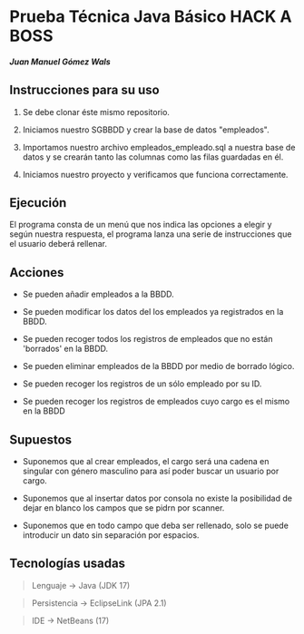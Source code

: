 # Prueba Técnica Java Básico HACK A BOSS

##### Juan Manuel Gómez Wals

## Instrucciones para su uso

1. Se debe clonar éste mismo repositorio.

2. Iniciamos nuestro SGBBDD y crear la base de datos "empleados".

3. Importamos nuestro archivo empleados_empleado.sql a nuestra base de datos y se crearán tanto las columnas como las filas guardadas en él.

4. Iniciamos nuestro proyecto y verificamos que funciona correctamente.

## Ejecución

El programa consta de un menú que nos indica las opciones a elegir y según nuestra respuesta, el programa lanza una serie de instrucciones que el usuario deberá rellenar.

## Acciones

- Se pueden añadir empleados a la BBDD.

- Se pueden modificar los datos del los empleados ya registrados en la BBDD.

- Se pueden recoger todos los registros de empleados que no están 'borrados' en la BBDD.

- Se pueden eliminar empleados de la BBDD por medio de borrado lógico.

- Se pueden recoger los registros de un sólo empleado por su ID.

- Se pueden recoger los registros de empleados cuyo cargo es el mismo en la BBDD

## Supuestos

- Suponemos que al crear empleados, el cargo será una cadena en singular con género masculino para así poder buscar un usuario por cargo.

- Suponemos que al insertar datos por consola no existe la posibilidad de dejar en blanco los campos que se pidrn por scanner.

- Suponemos que en todo campo que deba ser rellenado, solo se puede introducir un dato sin separación por espacios.

## Tecnologías usadas

> Lenguaje -> Java (JDK 17)

> Persistencia -> EclipseLink (JPA 2.1)

> IDE -> NetBeans (17)
